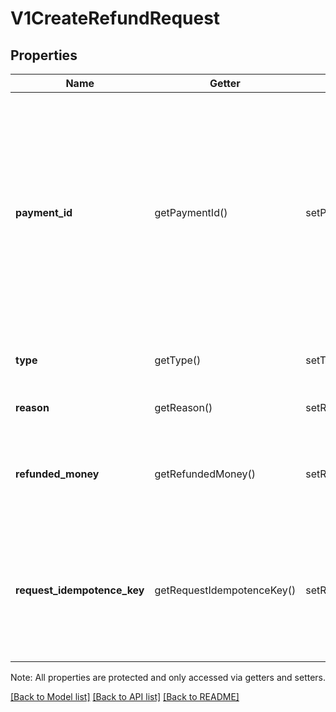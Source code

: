 # V1CreateRefundRequest

## Properties
Name | Getter | Setter | Type | Description | Notes
------------ | ------------- | ------------- | ------------- | ------------- | -------------
**payment_id** | getPaymentId() | setPaymentId($value) | **string** | The ID of the payment to refund. If you&#39;re creating a PARTIAL refund for a split tender payment, instead provide the id of the particular tender you want to refund. See Split Tender Payments for details. | 
**type** | getType() | setType($value) | **string** | TThe type of refund (FULL or PARTIAL). | 
**reason** | getReason() | setReason($value) | **string** | The reason for the refund. | 
**refunded_money** | getRefundedMoney() | setRefundedMoney($value) | [**\SquareConnect\Model\V1Money**](V1Money.md) | The amount of money to refund. Required only for PARTIAL refunds. | [optional] 
**request_idempotence_key** | getRequestIdempotenceKey() | setRequestIdempotenceKey($value) | **string** | An optional key to ensure idempotence if you issue the same PARTIAL refund request more than once. | [optional] 

Note: All properties are protected and only accessed via getters and setters.

[[Back to Model list]](../../README.md#documentation-for-models) [[Back to API list]](../../README.md#documentation-for-api-endpoints) [[Back to README]](../../README.md)

